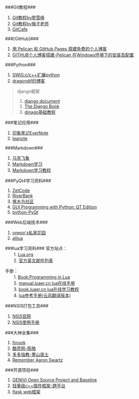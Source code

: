 ###Git教程###
1. [Git教程by廖雪峰](http://www.liaoxuefeng.com/wiki/0013739516305929606dd18361248578c67b8067c8c017b000)
2. [Git教程by猴子老师](http://backlogtool.com/git-guide/cn/intro/intro1_1.html)
3. [GitCafe](https://gitcafe.com/explore)

###[GitHub]###
1. [用 Pelican 和 GitHub Pages 搭建免费的个人博客](http://www.dongxf.com/3_Build_Personal_Blog_With_Pelican_And_GitHub_Pages.html)
2. [GITHUB个人博客搭建-Pelican 在Windows环境下的安装及配置](http://www.cnblogs.com/ballwql/p/pelican.html)


###Python###
1. [SWIG:c/c++扩展python](http://www.swig.org/)
2. [dragondjf的博客](http://dragondjf.github.io/)

>django框架<br/>
>1. [django document](https://docs.djangoproject.com/en/dev/)
>2. [The Django Book](http://djangobook.py3k.cn/)
>3. [djnago基础教程](http://www.ziqiangxuetang.com/django/django-tutorial.html)


###笔记应用###
1. [印象笔记EverNote](https://http//www.yinxiang.com/)
2. [leanote](https://leanote.com/)


###Markdown###
1. [马克飞象](http://maxiang.info/)
2. [Markdown学习](http://www.douban.com/review/6617667/)
3. [Markdown学习教程](http://wowubuntu.com/markdown/index.html)


###PyQt4学习资料###
1. [ZetCode](http://zetcode.com/)
2. [RiverBank](http://www.riverbankcomputing.com/news)
3. [啄木鸟社区](http://wiki.woodpecker.org.cn/moin/PyQt)
4. [GUI Programming with Python: QT Edition](http://www.commandprompt.com/community/pyqt/book1)
5. [python-PyQt](https://wiki.python.org/moin/PyQt)


###Web后端技术###
1. [oneoo's私家花园](http://oneoo.com/all-posts/)
2. [alilua](http://alilua.com/download.html)


###lua学习资料###
官方站点：<br/>
　　1. [Lua.org](http://www.lua.org/)<br/>
　　2. [官方英文邮件列表](http://www.lua.org/lua-l.html)<br/>


手册：<br/>
　　1. [Book:Programming in Lua](http://www.lua.org/pil/)<br/>
　　2. [manual.luaer.cn lua在线手册](http://manual.luaer.cn/)<br/>
　　3. [book.luaer.cn lua在线学习教程](http://book.luaer.cn/)<br/>
　　4. [lua参考手册(云风翻译版本)](http://www.codingnow.com/2000/download/lua_manual.html)<br/>


###NSIS打包工具###
1. [NSIS官网](http://nsis.sourceforge.net/Main_Page)
2. [NSIS使用手册](http://nsis.sourceforge.net/Docs/Contents.html)



###大神全集###
1. [foruok](http://blog.csdn.net/foruok/article/details/40247543)
2. [酷壳网-陈皓](http://coolshell.cn/haoel)
3. [多多指教-寒山居士](http://www.heilqt.com/)
4. [Remember Aaron Swartz](http://www.rememberaaronsw.com/memories/)



###开源项目###
1. [GENIVI Open Source Project and Baseline](http://projects.genivi.org/projects)
2. [轻量级c++插件框架-跨平台](http://pluma-framework.sourceforge.net/)
3. [flask web框架](https://github.com/mitsuhiko/flask)
